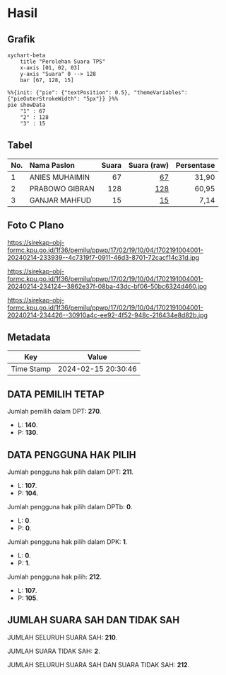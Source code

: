 # Hasil

## Grafik

```mermaid
xychart-beta
    title "Perolehan Suara TPS"
    x-axis [01, 02, 03]
    y-axis "Suara" 0 --> 128
    bar [67, 128, 15]
```

```mermaid
%%{init: {"pie": {"textPosition": 0.5}, "themeVariables": {"pieOuterStrokeWidth": "5px"}} }%%
pie showData
    "1" : 67
    "2" : 128
    "3" : 15
```

## Tabel

| No. | Nama Paslon    | Suara | Suara (raw) | Persentase |
|:--- |:-------------- | -----:| -----------:| ----------:|
| 1   | ANIES MUHAIMIN | 67    | [67][p-1]   | 31,90      |
| 2   | PRABOWO GIBRAN | 128   | [128][p-2]  | 60,95      |
| 3   | GANJAR MAHFUD  | 15    | [15][p-3]   | 7,14       |


[p-1]: https://github.com/gigit-pemilu/pemilu-2024-17-bengkulu/blob/main/pilpres/hitung-suara/sub/17-bengkulu/sub/02-rejang-lebong/sub/19-curup-tengah/sub/1004-siderejo/sub/001-tps/sub/paslon-1.txt
[p-2]: https://github.com/gigit-pemilu/pemilu-2024-17-bengkulu/blob/main/pilpres/hitung-suara/sub/17-bengkulu/sub/02-rejang-lebong/sub/19-curup-tengah/sub/1004-siderejo/sub/001-tps/sub/paslon-2.txt
[p-3]: https://github.com/gigit-pemilu/pemilu-2024-17-bengkulu/blob/main/pilpres/hitung-suara/sub/17-bengkulu/sub/02-rejang-lebong/sub/19-curup-tengah/sub/1004-siderejo/sub/001-tps/sub/paslon-3.txt

## Foto C Plano

https://sirekap-obj-formc.kpu.go.id/1f36/pemilu/ppwp/17/02/19/10/04/1702191004001-20240214-233939--4c7319f7-0911-46d3-8701-72cacf14c31d.jpg

https://sirekap-obj-formc.kpu.go.id/1f36/pemilu/ppwp/17/02/19/10/04/1702191004001-20240214-234124--3862e37f-08ba-43dc-bf06-50bc6324d460.jpg

https://sirekap-obj-formc.kpu.go.id/1f36/pemilu/ppwp/17/02/19/10/04/1702191004001-20240214-234426--30910a4c-ee92-4f52-948c-216434e8d82b.jpg


## Metadata

| Key        | Value               |
| ---------- | ------------------- |
| Time Stamp | 2024-02-15 20:30:46 |


## DATA PEMILIH TETAP

Jumlah pemilih dalam DPT: **270**.
 * L: **140**.
 * P: **130**.

## DATA PENGGUNA HAK PILIH

Jumlah pengguna hak pilih dalam DPT: **211**.
 * L: **107**.
 * P: **104**.

Jumlah pengguna hak pilih dalam DPTb: **0**.
 * L: **0**.
 * P: **0**.

Jumlah pengguna hak pilih dalam DPK: **1**.
 * L: **0**.
 * P: **1**.

Jumlah pengguna hak pilih: **212**.
 * L: **107**.
 * P: **105**.

## JUMLAH SUARA SAH DAN TIDAK SAH

JUMLAH SELURUH SUARA SAH: **210**.

JUMLAH SUARA TIDAK SAH: **2**.

JUMLAH SELURUH SUARA SAH DAN SUARA TIDAK SAH: **212**.


